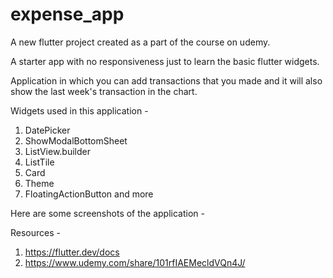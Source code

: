 # expense_app

A new flutter project created as a part of the course on udemy. 

A starter app with no responsiveness just to learn the basic flutter widgets.

Application in which you can add transactions that you made and it will also show the last week's transaction in the chart.

Widgets used in this application - 

1. DatePicker
2. ShowModalBottomSheet
3. ListView.builder
4. ListTile
5. Card
6. Theme
7. FloatingActionButton and more

Here are some screenshots of the application - 


Resources - 

1. https://flutter.dev/docs
2. https://www.udemy.com/share/101rfIAEMecldVQn4J/
